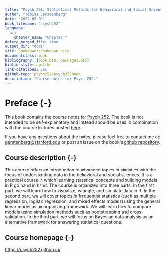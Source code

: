 ```yaml
--- 
title: "Psych 252: Statistical Methods for Behavioral and Social Sciences"
author: "Tobias Gerstenberg"
date: "2022-05-08"
book_filename: "psych252"
language:
  ui:
    chapter_name: "Chapter "
delete_merged_file: true
output_dir: "docs"
site: bookdown::bookdown_site
documentclass: book
bibliography: [book.bib, packages.bib]
biblio-style: apalike
link-citations: yes
github-repo: psych252/psych252book
description: "Course notes for Psych 252."
---
```


# Preface {-}

This book contains the course notes for [Psych 252](https://psych252.github.io/). The book is not intended to be self-explanatory and instead should be used in combination with the course lectures posted [here](https://github.com/psych252/psych252slides). 

If you have any questions about the notes, please feel free to contact me at: gerstenberg@stanford.edu or post an issue on the book's [github repository](https://github.com/psych252/psych252book). 

## Course description {-}

This course offers an introduction to advanced topics in statistics with the focus of understanding data in the behavioral and social sciences. It is a practical course in which learning statistical concepts and building models in R go hand in hand. The course is organized into three parts: In the first part, we will learn how to visualize, wrangle, and simulate data in R. In the second part, we will cover topics in frequentist statistics (such as multiple regression, logistic regression, and mixed effects models) using the general linear model as an organizing framework. We will learn how to compare models using simulation methods such as bootstrapping and cross-validation. In the third part, we will focus on Bayesian data analysis as an alternative framework for answering statistical questions.

## Course homepage {-}

https://psych252.github.io/



